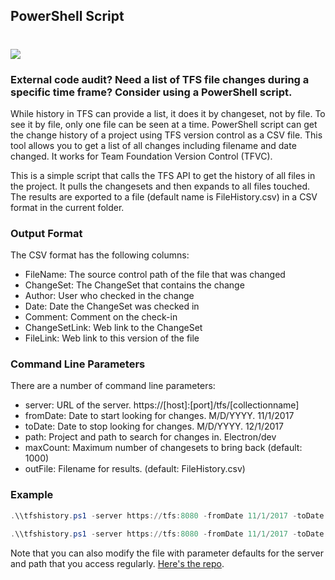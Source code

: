

## PowerShell Script
#
![](https://intellitect.com/wp-content/uploads/2018/08/Powershell-blog.jpg)

### External code audit? Need a list of TFS file changes during a specific time frame? Consider using a PowerShell script.

While history in TFS can provide a list, it does it by changeset, not by file. To see it by file, only one file can be seen at a time. PowerShell script can get the change history of a project using TFS version control as a CSV file. This tool allows you to get a list of all changes including filename and date changed. It works for Team Foundation Version Control (TFVC).

This is a simple script that calls the TFS API to get the history of all files in the project. It pulls the changesets and then expands to all files touched. The results are exported to a file (default name is FileHistory.csv) in a CSV format in the current folder.

### [](https://github.com/IntelliTect/TfsHistory#output-format)Output Format

The CSV format has the following columns:

- FileName: The source control path of the file that was changed
- ChangeSet: The ChangeSet that contains the change
- Author: User who checked in the change
- Date: Date the ChangeSet was checked in
- Comment: Comment on the check-in
- ChangeSetLink: Web link to the ChangeSet
- FileLink: Web link to this version of the file

### [](https://github.com/IntelliTect/TfsHistory#command-line-parameters)Command Line Parameters

There are a number of command line parameters:

- server: URL of the server. https://[host]:[port]/tfs/[collectionname]
- fromDate: Date to start looking for changes. M/D/YYYY. 11/1/2017
- toDate: Date to stop looking for changes. M/D/YYYY. 12/1/2017
- path: Project and path to search for changes in. Electron/dev
- maxCount: Maximum number of changesets to bring back (default: 1000)
- outFile: Filename for results. (default: FileHistory.csv)

### [](https://github.com/IntelliTect/TfsHistory#example)Example

```powershell
.\\tfshistory.ps1 -server https://tfs:8080 -fromDate 11/1/2017 -toDate 11/30/2017 -path Electron/Dev -maxCount 500 -outFile results.csv

.\\tfshistory.ps1 -server https://tfs:8080 -fromDate 11/1/2017 -toDate 11/30/2017 -path Electron/Dev

```

Note that you can also modify the file with parameter defaults for the server and path that you access regularly. [Here's the repo](https://github.com/IntelliTect/TfsHistory).
